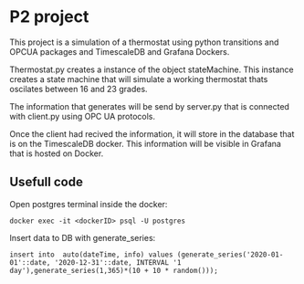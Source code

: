 # P2 project

This project is a simulation of a thermostat using python transitions and OPCUA packages and TimescaleDB and Grafana Dockers.

Thermostat.py creates a instance of the object stateMachine. This instance creates a state machine that will simulate a working thermostat thats oscilates between 16 and 23 grades.

The information that generates will be send by server.py that is connected with client.py using OPC UA protocols.

Once the client had recived the information, it will store in the database that is on the TimescaleDB docker. This information will be visible in Grafana that is hosted on Docker.

## Usefull code

Open postgres terminal inside the docker:

    docker exec -it <dockerID> psql -U postgres

Insert data to DB with generate_series:

    insert into  auto(dateTime, info) values (generate_series('2020-01-01'::date, '2020-12-31'::date, INTERVAL '1 day'),generate_series(1,365)*(10 + 10 * random()));